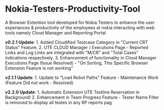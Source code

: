 # Nokia-Testers-Productivity-Tool

A Browser Extention tool developed for Nokia Testers to enhance the user experiances & productivity of the employees at nokia interacting with web tools namely Cloud Manager and Reporting Portal

**v0.2.1 Update**:
    1. Added Cloudified Testcase Category in "Current CRT Status" Feature.
    2. UTE CLOUD Manager / Executions Page - Reported Links and Log Links are integrated with "M/CR" and "Total Cases" indications respectively.
    3. Enhancement of functionality in Cloud Manager Executions Page (Issue Resolved) - "On Sorting, This Specific Browser Extension Feature is not working"

**v2.1.1 Update**:
    1. Update to "Load Robot Paths" Feature - Maintenance Work (Feature Did not work - Resolved)

**v2.2.0 Update**:
    1. Automatic Extension UTE Testline Reservation in Background!
    2. Enhancement in Team Progress Feature - Tester Name Filter is removed to display all testes in any RP reports pag